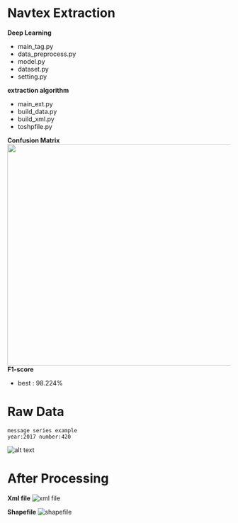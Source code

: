 # Navtex Extraction
**Deep Learning**
- main_tag.py
- data_preprocess.py
- model.py
- dataset.py
- setting.py

**extraction algorithm**
- main_ext.py
- build_data.py
- build_xml.py
- toshpfile.py


**Confusion Matrix**
<img align="left" src="https://i.imgur.com/ZD3rcJn.png" width="700" height="500">

**F1-score**
- best : 98.224%

# Raw Data
```
message series example
year:2017 number:420
```
![alt text](https://i.imgur.com/c59hcj3.png)

# After Processing
**Xml file**
![xml file](https://i.imgur.com/jfNg29q.png)

**Shapefile**
![shapefile](https://i.imgur.com/17EqiDy.png)
